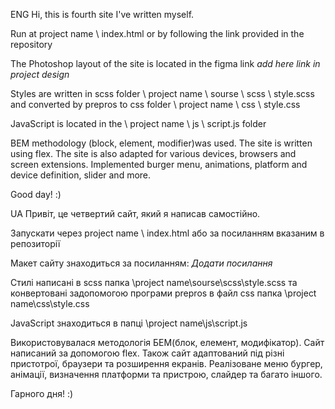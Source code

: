 ENG
Hi, this is fourth site I've written myself.

Run at project name \ index.html
or by following the link provided in the repository

The Photoshop layout of the site is located in the figma link
*add here link in project design*

Styles are written in scss
folder \ project name \ sourse \ scss \ style.scss
and converted by prepros to css
folder \ project name \ css \ style.css

JavaScript is located in the \ project name \ js \ script.js folder

BEM methodology (block, element, modifier)was used.
The site is written using flex.
The site is also adapted for various devices, browsers and screen extensions.
Implemented burger menu, animations, platform and device definition, slider and more.

Good day! :)

UA
Привіт, це четвертий сайт, який я написав самостійно.

Запускати через project name \ index.html
або за посиланням вказаним в репозиторії

Макет сайту знаходиться за посиланням:
*Додати посилання*

Стилі написані в scss 
папка \project name\sourse\scss\style.scss
та конвертовані задопомогою програми prepros в файл css
папка \project name\css\style.css

JavaScript знаходиться в папці \project name\js\script.js

Використовувалася методологія БЕМ(блок, елемент, модифікатор).
Сайт написаний за допомогою flex.
Також сайт адаптований під різні пристотрої, браузери та розширення екранів.
Реалізоване меню бургер, анімації, визначення платформи та пристрою, слайдер та багато іншого.


Гарного дня! :)
